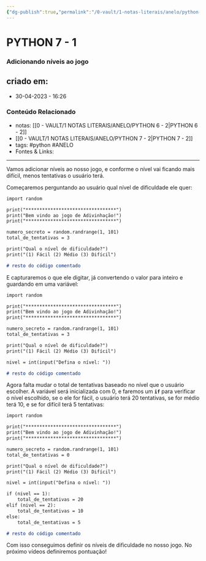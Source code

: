 ```yaml
---
{"dg-publish":true,"permalink":"/0-vault/1-notas-literais/anelo/python-7-1/","tags":["python","ANELO"],"dgHomeLink":true,"dgShowLocalGraph":true,"dgShowFileTree":true,"dgEnableSearch":true}
---
```


# PYTHON 7 - 1
### Adicionando níveis ao jogo

## criado em: 
-  30-04-2023 - 16:26

### Conteúdo Relacionado
- notas: [[0 - VAULT/1 NOTAS LITERAIS/ANELO/PYTHON 6 - 2\|PYTHON 6 - 2]]
- [[0 - VAULT/1 NOTAS LITERAIS/ANELO/PYTHON 7 - 2\|PYTHON 7 - 2]]
- tags: #python #ANELO 
- Fontes & Links: 

---

Vamos adicionar níveis ao nosso jogo, e conforme o nível vai ficando mais difícil, menos tentativas o usuário terá.

Começaremos perguntando ao usuário qual nível de dificuldade ele quer:

```markdown
import random

print("*********************************")
print("Bem vindo ao jogo de Adivinhação!")
print("*********************************")

numero_secreto = random.randrange(1, 101)
total_de_tentativas = 3

print("Qual o nível de dificuldade?")
print("(1) Fácil (2) Médio (3) Difícil")

# resto do código comentado
```

E capturaremos o que ele digitar, já convertendo o valor para inteiro e guardando em uma variável:

```markdown
import random

print("*********************************")
print("Bem vindo ao jogo de Adivinhação!")
print("*********************************")

numero_secreto = random.randrange(1, 101)
total_de_tentativas = 3

print("Qual o nível de dificuldade?")
print("(1) Fácil (2) Médio (3) Difícil")

nivel = int(input("Defina o nível: "))

# resto do código comentado
```

Agora falta mudar o total de tentativas baseado no nível que o usuário escolher. A variável será inicializada com 0, e faremos um **`if`** para verificar o nível escolhido, se o ele for fácil, o usuário terá 20 tentativas, se for médio terá 10, e se for difícil terá 5 tentativas:

```markdown
import random

print("*********************************")
print("Bem vindo ao jogo de Adivinhação!")
print("*********************************")

numero_secreto = random.randrange(1, 101)
total_de_tentativas = 0

print("Qual o nível de dificuldade?")
print("(1) Fácil (2) Médio (3) Difícil")

nivel = int(input("Defina o nível: "))

if (nivel == 1):
    total_de_tentativas = 20
elif (nivel == 2):
    total_de_tentativas = 10
else:
    total_de_tentativas = 5

# resto do código comentado
```

Com isso conseguimos definir os níveis de dificuldade no nosso jogo. No próximo vídeos definiremos pontuação!